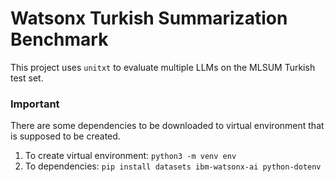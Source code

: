 # Watsonx Turkish Summarization Benchmark
This project uses `unitxt` to evaluate multiple LLMs on the MLSUM Turkish test set.

### Important
There are some dependencies to be downloaded to virtual environment that is supposed to be created.
1. To create virtual environment: `python3 -m venv env`
2. To dependencies: `pip install datasets ibm-watsonx-ai python-dotenv`